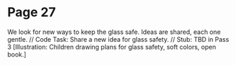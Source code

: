 ﻿# Page 27

We look for new ways to keep the glass safe.
Ideas are shared, each one gentle.
// Code Task: Share a new idea for glass safety.
// Stub: TBD in Pass 3
[Illustration: Children drawing plans for glass safety, soft colors, open book.]

